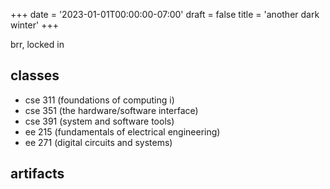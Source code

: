 +++
date = '2023-01-01T00:00:00-07:00'
draft = false
title = 'another dark winter'
+++

brr, locked in

<!--more-->

## classes

- cse 311 (foundations of computing i)
- cse 351 (the hardware/software interface)
- cse 391 (system and software tools)
- ee 215 (fundamentals of electrical engineering)
- ee 271 (digital circuits and systems)

## artifacts

